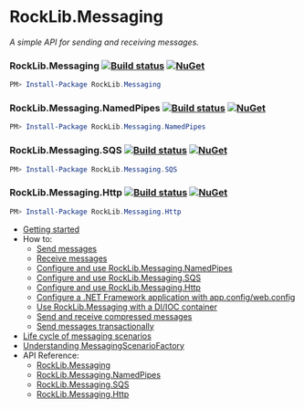 # RockLib.Messaging

*A simple API for sending and receiving messages.*

### RockLib.Messaging [![Build status](https://ci.appveyor.com/api/projects/status/xv0otrelwm9cau2f?svg=true)](https://ci.appveyor.com/project/RockLib/rocklib-messaging-kxqyj) [![NuGet](https://img.shields.io/nuget/vpre/RockLib.Messaging.svg)](https://www.nuget.org/packages/RockLib.Messaging)

```powershell
PM> Install-Package RockLib.Messaging
```

### RockLib.Messaging.NamedPipes [![Build status](https://ci.appveyor.com/api/projects/status/fh73e3rjx76hnoqg?svg=true)](https://ci.appveyor.com/project/RockLib/rocklib-messaging-bvk30) [![NuGet](https://img.shields.io/nuget/vpre/RockLib.Messaging.NamedPipes.svg)](https://www.nuget.org/packages/RockLib.Messaging.NamedPipes)

```powershell
PM> Install-Package RockLib.Messaging.NamedPipes
```

### RockLib.Messaging.SQS [![Build status](https://ci.appveyor.com/api/projects/status/lamk2f940oy95077?svg=true)](https://ci.appveyor.com/project/bfriesen/rocklib-messaging-60vs9) [![NuGet](https://img.shields.io/nuget/vpre/RockLib.Messaging.SQS.svg)](https://www.nuget.org/packages/RockLib.Messaging.SQS)

```powershell
PM> Install-Package RockLib.Messaging.SQS
```

### RockLib.Messaging.Http [![Build status](https://ci.appveyor.com/api/projects/status/ses76e2jw7kha6aa?svg=true)](https://ci.appveyor.com/project/RockLib/rocklib-messaging) [![NuGet](https://img.shields.io/nuget/vpre/RockLib.Messaging.Http.svg)](https://www.nuget.org/packages/RockLib.Messaging.Http)

```powershell
PM> Install-Package RockLib.Messaging.Http
```

- [Getting started](docs/GettingStarted.md)
- How to:
  - [Send messages](docs/SendingMessages.md)
  - [Receive messages](docs/ReceivingMessages.md)
  - [Configure and use RockLib.Messaging.NamedPipes](docs/NamedPipes.md)
  - [Configure and use RockLib.Messaging.SQS](docs/SQS.md)
  - [Configure and use RockLib.Messaging.Http](docs/Http.md)
  - [Configure a .NET Framework application with app.config/web.config](docs/NetFramework.md)
  - [Use RockLib.Messaging with a DI/IOC container](docs/DIContainer.md)
  - [Send and receive compressed messages](docs/Compressed.md)
  - [Send messages transactionally](docs/TransactionalSend.md)
- [Life cycle of messaging scenarios](docs/LifeCycle.md)
- [Understanding MessagingScenarioFactory](docs/MessagingScenarioFactory.md)
- API Reference:
  - [RockLib.Messaging](https://www.fuget.org/packages/RockLib.Messaging)
  - [RockLib.Messaging.NamedPipes](https://www.fuget.org/packages/RockLib.Messaging.NamedPipes)
  - [RockLib.Messaging.SQS](https://www.fuget.org/packages/RockLib.Messaging.SQS)
  - [RockLib.Messaging.Http](https://www.fuget.org/packages/RockLib.Messaging.Http)
